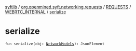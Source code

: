 [syftlib](../../../index.md) / [org.openmined.syft.networking.requests](../../index.md) / [REQUESTS](../index.md) / [WEBRTC_INTERNAL](index.md) / [serialize](./serialize.md)

# serialize

`fun serialize(obj: `[`NetworkModels`](../../../org.openmined.syft.networking.datamodels/-network-models/index.md)`): JsonElement`